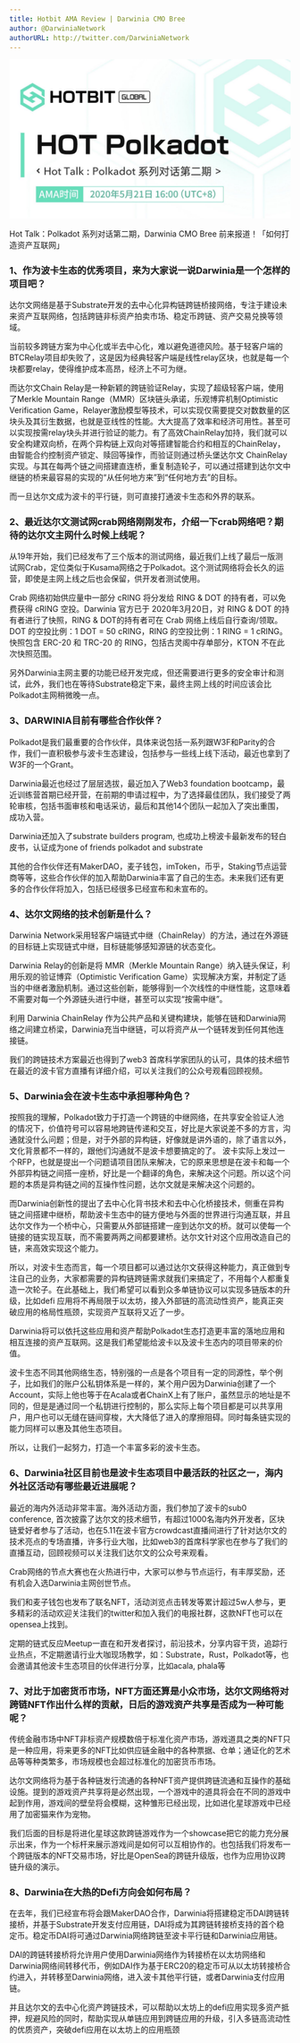 ```yaml
---
title: Hotbit AMA Review | Darwinia CMO Bree
author: @DarwiniaNetwork
authorURL: http://twitter.com/DarwiniaNetwork
---
```


![](assets/2020-05-21-hotbit-ama.jpeg)

Hot Talk：Polkadot 系列对话第二期，Darwinia CMO Bree 前来报道！「如何打造资产互联网」

<!--truncate-->

### 1、作为波卡生态的优秀项目，来为大家说一说Darwinia是一个怎样的项目吧？

达尔文网络是基于Substrate开发的去中心化异构链跨链桥接网络，专注于建设未来资产互联网络，包括跨链非标资产拍卖市场、稳定币跨链、资产交易兑换等领域。

当前较多跨链方案为中心化或半去中心化，难以避免道德风险。基于轻客户端的BTCRelay项目却失败了，这是因为经典轻客户端是线性relay区块，也就是每一个块都要relay，使得维护成本高昂，经济上不可为继。

而达尔文Chain Relay是一种新颖的跨链验证Relay，实现了超级轻客户端，使用了Merkle Mountain Range（MMR）区块链头承诺，乐观博弈机制Optimistic Verification Game，Relayer激励模型等技术，可以实现仅需要提交对数数量的区块头及其衍生数据，也就是亚线性的性能。大大提高了效率和经济可用性。甚至可以实现按需relay块头并进行验证的能力。有了高效ChainRelay加持，我们就可以安全构建双向桥，在两个异构链上双向对等搭建智能合约和相互的ChainRelay，由智能合约控制资产锁定、赎回等操作，而验证则通过桥头堡达尔文 ChainRelay实现。与其在每两个链之间搭建直连桥，重复制造轮子，可以通过搭建到达尔文中继链的桥来最容易的实现的“从任何地方来”到“任何地方去”的目标。

而一旦达尔文成为波卡的平行链，则可直接打通波卡生态和外界的联系。

### 2、最近达尔文测试网crab网络刚刚发布，介绍一下crab网络吧？期待的达尔文主网什么时候上线呢？

从19年开始，我们已经发布了三个版本的测试网络，最近我们上线了最后一版测试网Crab，定位类似于Kusama网络之于Polkadot。这个测试网络将会长久的运营，即使是主网上线之后也会保留，供开发者测试使用。

Crab 网络初始供应量中一部分 cRING 将分发给 RING & DOT 的持有者，可以免费获得 cRING 空投。Darwinia 官方已于 2020年3月20日，对 RING & DOT 的持有者进行了快照，RING & DOT的持有者可在 Crab 网络上线后自行查询/领取。DOT 的空投比例：1 DOT = 50 cRING，RING 的空投比例：1 RING = 1 cRING。快照包含 ERC-20 和 TRC-20 的 RING，包括古灵阁中存单部分，KTON 不在此次快照范围。

另外Darwinia主网主要的功能已经开发完成，但还需要进行更多的安全审计和测试，此外，我们也在等待Substrate稳定下来，最终主网上线的时间应该会比Polkadot主网稍微晚一点。

### 3、DARWINIA目前有哪些合作伙伴？

Polkadot是我们最重要的合作伙伴，具体来说包括一系列跟W3F和Parity的合作，我们一直积极参与波卡生态建设，包括参与一些线上线下活动，最近也拿到了W3F的一个Grant。

Darwinia最近也经过了层层选拔，最近加入了Web3 foundation bootcamp，最近训练营首期已经开营，在前期的申请过程中，为了选择最佳团队，我们接受了两轮审核，包括书面审核和电话采访，最后和其他14个团队一起加入了突出重围，成功入营。

Darwinia还加入了substrate builders program, 也成功上榜波卡最新发布的轻白皮书，认证成为one of friends polkadot and substrate

其他的合作伙伴还有MakerDAO，麦子钱包，imToken，币乎，Staking节点运营商等等，这些合作伙伴的加入帮助Darwinia丰富了自己的生态。未来我们还有更多的合作伙伴将加入，包括已经很多已经宣布和未宣布的。

### 4、达尔文网络的技术创新是什么？

Darwinia Network采用轻客户端链式中继（ChainRelay）的方法，通过在外源链的目标链上实现链式中继，目标链能够感知源链的状态变化。

Darwinia Relay的创新是将 MMR（Merkle Mountain Range）纳入链头保证，利用乐观的验证博弈（Optimistic Verification Game）实现解决方案，并制定了适当的中继者激励机制。通过这些创新，能够得到一个次线性的中继性能，这意味着不需要对每一个外源链头进行中继，甚至可以实现“按需中继”。

利用 Darwinia ChainRelay 作为公共产品和关键构建块，能够在链和Darwinia网络之间建立桥梁，Darwinia充当中继链，可以将资产从一个链转发到任何其他连接链。

我们的跨链技术方案最近也得到了web3 首席科学家团队的认可，具体的技术细节在最近的波卡官方直播有详细介绍，可以关注我们的公众号观看回顾视频。

### 5、Darwinia会在波卡生态中承担哪种角色？

按照我的理解，Polkadot致力于打造一个跨链的中继网络，在共享安全验证人池的情况下，价值符号可以容易地跨链传递和交互，好比是大家说差不多的方言，沟通就没什么问题；但是，对于外部的异构链，好像就是讲外语的，除了语言以外，文化背景都不一样的，跟他们沟通就不是波卡想要搞定的了。
波卡实际上发过一个RFP，也就是提出一个问题请项目团队来解决，它的原来思想是在波卡和每一个外部异构链之间搭一座桥，好比是一个翻译的角色，来解决这个问题。所以这个问题的本质是异构链之间的互操作性问题，达尔文就是来解决这个问题的。

而Darwinia创新性的提出了去中心化背书技术和去中心化桥接技术，侧重在异构链之间搭建中继桥，帮助波卡生态中的链方便地与外面的世界进行沟通互联，并且达尔文作为一个桥中心，只需要从外部链搭建一座到达尔文的桥。就可以使每一个链接的链实现互联，而不需要两两之间都要建桥。达尔文针对这个应用改造自己的链，来高效实现这个能力。

所以，对波卡生态而言，每一个项目都可以通过达尔文获得这种能力，真正做到专注自己的业务，大家都需要的异构链跨链需求就我们来搞定了，不用每个人都重复造一次轮子。在此基础上，我们希望可以看到众多单链协议可以实现多链版本的升级，比如defi 应用将不再局限于以太坊，接入外部链的高流动性资产，能真正突破应用的格局性瓶颈，实现资产互联将又近了一步。

Darwinia将可以依托这些应用和资产帮助Polkadot生态打造更丰富的落地应用和相互连接的资产互联网。这是我们希望能给波卡以及波卡生态内的项目带来的价值。

波卡生态不同其他网络生态，特别强的一点是各个项目有一定的同源性，举个例子，比如我们的账户公私钥体系是一样的，某个用户因为Darwinia创建了一个Account，实际上他也等于在Acala或者ChainX上有了账户，虽然显示的地址是不同的，但是是通过同一个私钥进行控制的，那么实际上每个项目都是可以共享用户，用户也可以无缝在链间穿梭，大大降低了进入的摩擦阻碍。同时每条链实现的能力同样可以惠及其他生态项目。

所以，让我们一起努力，打造一个丰富多彩的波卡生态。

### 6、Darwinia社区目前也是波卡生态项目中最活跃的社区之一，海内外社区活动有哪些最近进展呢？

最近的海内外活动非常丰富。海外活动方面，我们参加了波卡的sub0 conference, 首次披露了达尔文的技术细节，有超过1000名海内外开发者，区块链爱好者参与了活动，也在5.11在波卡官方crowdcast直播间进行了针对达尔文的技术亮点的专场直播，许多行业大咖，比如web3的首席科学家也在参与了我们的直播互动，回顾视频可以关注我们达尔文的公众号来观看。

Crab网络的节点大赛也在火热进行中，大家可以参与节点运行，有丰厚奖励，还有机会入选Darwinia主网创世节点。

我们和麦子钱包也发布了联名NFT，活动浏览点击转发等累计超过5w人参与，更多精彩的活动欢迎关注我们的twitter和加入我们的电报社群，这款NFT也可以在opensea上找到。

定期的链式反应Meetup一直在和开发者探讨，前沿技术，分享内容干货，追踪行业热点，不定期邀请行业大咖现场教学，如：Substrate，Rust，Polkadot等，也会邀请其他波卡生态项目的伙伴进行分享，比如acala, phala等

### 7、对比于加密货币市场，NFT方面还算是小众市场，达尔文网络将对跨链NFT作出什么样的贡献，日后的游戏资产共享是否成为一种可能呢？

传统金融市场中NFT非标资产规模数倍于标准化资产市场，游戏道具之类的NFT只是一种应用，将来更多的NFT比如供应链金融中的各种票据、仓单；通证化的艺术品等等种类繁多，市场规模也会超过标准化的加密货币市场。

达尔文网络将为基于各种链发行流通的各种NFT资产提供跨链流通和互操作的基础设施。提到的游戏资产共享将是必然出现，一个游戏中的道具将会在不同的游戏中起到作用，游戏间的壁垒将会模糊，这种雏形已经出现，比如进化星球游戏中已经用了加密猫来作为宠物。

我们后面的目标是将进化星球这款跨链游戏作为一个showcase把它的能力充分展示出来，作为一个标杆来展示游戏间是如何可以互相协作的。也包括我们将发布一个跨链版本的NFT交易市场，好比是OpenSea的跨链升级版，也作为应用协议跨链升级的演示。

### 8、Darwinia在大热的Defi方向会如何布局？

在去年，我们已经宣布将会跟MakerDAO合作，Darwinia将搭建稳定币DAI跨链转接桥，并基于Substrate开发支付应用链，DAI将成为其跨链转接桥支持的首个稳定币。稳定币DAI将可通过Darwinia网络跨链至波卡平行链和Darwinia应用链。

DAI的跨链转接桥将允许用户使用Darwinia网络作为转接桥在以太坊网络和Darwinia网络间转移代币，例如DAI作为基于ERC20的稳定币可从以太坊转接桥合约进入，并转移至Darwinia网络，进入波卡其他平行链，或者Darwinia支付应用链。

并且达尔文的去中心化资产跨链技术，可以帮助以太坊上的defi应用实现多资产抵押，规避风险的同时，帮助实现从单链应用到跨链应用的升级，引入多链高流动性的优质资产，突破defi应用在以太坊上的应用瓶颈
